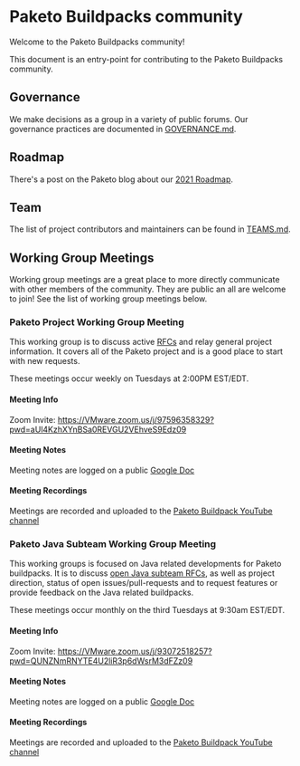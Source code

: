 # Paketo Buildpacks community

Welcome to the Paketo Buildpacks community!

This document is an entry-point for contributing to the Paketo Buildpacks community.

## Governance
We make decisions as a group in a variety of public forums. Our governance practices are documented in [GOVERNANCE.md](GOVERNANCE.md).



## Roadmap
There's a post on the Paketo blog about our [2021 Roadmap](https://blog.paketo.io/posts/2021-roadmap).



## Team
The list of project contributors and maintainers can be found in [TEAMS.md](TEAMS.md).



## Working Group Meetings

Working group meetings are a great place to more directly communicate with other members of the community. They are public an all are welcome to join! See the list of working group meetings below.

### Paketo Project Working Group Meeting

This working group is to discuss active [RFCs](https://github.com/paketo-buildpacks/rfcs) and relay general project information. It covers all of the Paketo project and is a good place to start with new requests.

These meetings occur weekly on Tuesdays at 2:00PM EST/EDT.

#### Meeting Info

Zoom Invite: 
 https://VMware.zoom.us/j/97596358329?pwd=aUl4KzhXYnBSa0REVGU2VEhveS9Edz09

#### Meeting Notes

Meeting notes are logged on a public [Google Doc](https://docs.google.com/document/d/1V1jtZmjpivMsWdoYOrGlaK4exoIezn2r4Lf3XcPxduQ/view)

#### Meeting Recordings

Meetings are recorded and uploaded to the [Paketo Buildpack YouTube channel](https://www.youtube.com/channel/UCqKo-ctDN1dkF25yOtbTZeQ) 

### Paketo Java Subteam Working Group Meeting

This working groups is focused on Java related developments for Paketo buildpacks. It is to discuss [open Java subteam RFCs](https://github.com/paketo-buildpacks/rfcs/pulls?q=is%3Apr+is%3Aopen+label%3Ateam%2Fjava+), as well as project direction, status of open issues/pull-requests and to request features or provide feedback on the Java related buildpacks.

These meetings occur monthly on the third Tuesdays at 9:30am EST/EDT.

#### Meeting Info

Zoom Invite: https://VMware.zoom.us/j/93072518257?pwd=QUNZNmRNYTE4U2liR3p6dWsrM3dFZz09

#### Meeting Notes

Meeting notes are logged on a public [Google Doc](https://docs.google.com/document/d/1lmHtS_LVsmtkNOiT-wWmV03V8PO1YZ0roNqLZPATOmQ/edit)

#### Meeting Recordings

Meetings are recorded and uploaded to the [Paketo Buildpack YouTube channel](https://www.youtube.com/channel/UCqKo-ctDN1dkF25yOtbTZeQ)

